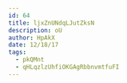 ```yaml
---
id: 64
title: ljxZnUNdqLJutZksN
description: oU
author: HpAkX
date: 12/18/17
tags:
  - pkQMnt
  - qHLqzlzUhfiOKGAgRbbnvmtfuFI
---
```


